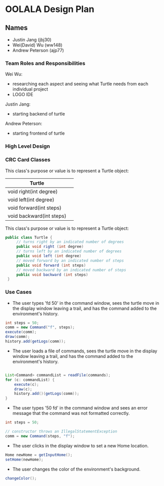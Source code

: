 # OOLALA Design Plan
## Names
- Justin Jang (jbj30)
- Wei(David) Wu (ww148)
- Andrew Peterson (ajp77)

### Team Roles and Responsibilities

Wei Wu:
- researching each aspect and seeing what Turtle needs from each individual project
- LOGO IDE

Justin Jang: 
- starting backend of turtle

Andrew Peterson:
- starting frontend of turtle

### High Level Design



### CRC Card Classes

This class's purpose or value is to represent a Turtle object:

|Turtle| |
|---|---|
|void right(int degree)||
|void left(int degree)||
|void forward(int steps)||
|void backward(int steps)||


This class's purpose or value is to represent a Turtle object:
```java
public class Turtle {
     // turns right by an indicated number of degrees
     public void right (int degree)
     // turns left by an indicated number of degrees
     public void left (int degree)
     // moved forward by an indicated number of steps
     public void forward (int steps)
     // moved backward by an indicated number of steps
     public void backward (int steps)
 }
 ```
 

### Use Cases 

 * The user types 'fd 50' in the command window, sees the turtle move in the display window leaving a trail, and has the command added to the environment's history.
```java
int steps = 50;
comm = new Command("f", steps);
execute(comm);
draw(comm);
history.add(getLogs(comm));
```

 * The user loads a file of commands, sees the turtle move in the display window leaving a trail, and has the command added to the environment's history.
```java

List<Command> commandList = readFile(commands);
for (c: commandList) {
    execute(c);
    draw(c);
    history.add()(getLogs(comm));
}
```

 * The user types '50 fd' in the command window and sees an error message that the command was not formatted correctly.
```java
int steps = 50;

// constructor throws an IllegalStatementException
comm = new Command(steps, "f");

```

 * The user clicks in the display window to set a new Home location.
```java
Home newHome = getInputHome();
setHome(newHome);
```

 * The user changes the color of the environment's background.
```java
changeColor();
```


